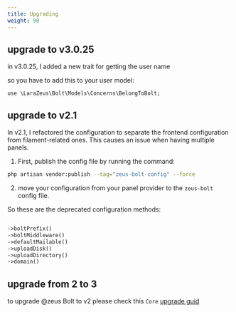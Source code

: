 ```yaml
---
title: Upgrading
weight: 90
---
```


## upgrade to v3.0.25

in v3.0.25, I added a new trait for getting the user name

so you have to add this to your user model:

`use \LaraZeus\Bolt\Models\Concerns\BelongToBolt;`

## upgrade to v2.1

In v2.1, I refactored the configuration to separate the frontend configuration from filament-related ones.
This causes an issue when having multiple panels.

1. First, publish the config file by running the command:

```bash
php artisan vendor:publish --tag="zeus-bolt-config" --force
```

2. move your configuration from your panel provider to the `zeus-bolt` config file.

So these are the deprecated configuration methods:


```php

->boltPrefix()
->boltMiddleware()
->defaultMailable()
->uploadDisk()
->uploadDirectory()
->domain()

```

## upgrade from 2 to 3

to upgrade @zeus Bolt to v2 please check this `Core` [upgrade guid](/docs/core/v3/upgrade) 
